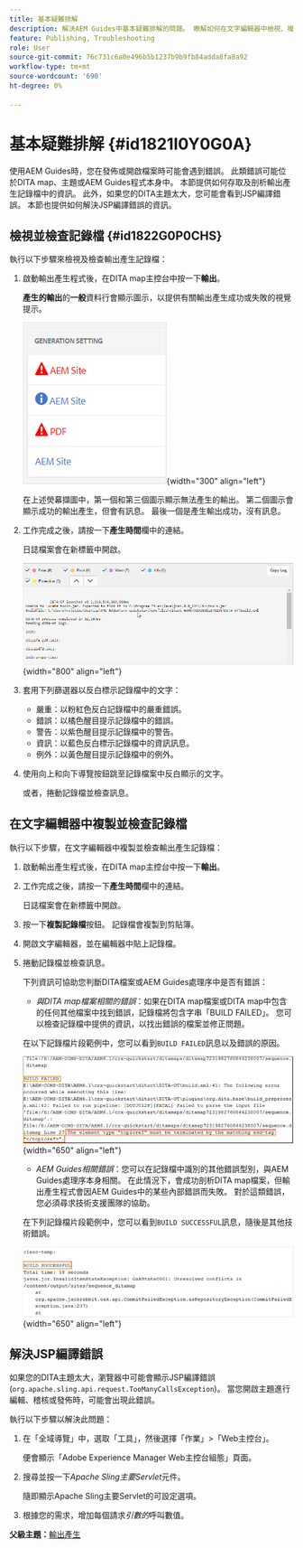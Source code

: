 ```yaml
---
title: 基本疑難排解
description: 解決AEM Guides中基本疑難排解的問題。 瞭解如何在文字編輯器中檢視、複製和檢查記錄檔，以及解決JSP編譯錯誤。
feature: Publishing, Troubleshooting
role: User
source-git-commit: 76c731c6a0e496b5b1237b9b9fb84adda8fa8a92
workflow-type: tm+mt
source-wordcount: '690'
ht-degree: 0%

---
```


# 基本疑難排解 {#id1821I0Y0G0A}

使用AEM Guides時，您在發佈或開啟檔案時可能會遇到錯誤。 此類錯誤可能位於DITA map、主題或AEM Guides程式本身中。 本節提供如何存取及剖析輸出產生記錄檔中的資訊。 此外，如果您的DITA主題太大，您可能會看到JSP編譯錯誤。 本節也提供如何解決JSP編譯錯誤的資訊。

## 檢視並檢查記錄檔 {#id1822G0P0CHS}

執行以下步驟來檢視及檢查輸出產生記錄檔：

1. 啟動輸出產生程式後，在DITA map主控台中按一下&#x200B;**輸出**。

   **產生的輸出**&#x200B;的&#x200B;**一般**&#x200B;資料行會顯示圖示，以提供有關輸出產生成功或失敗的視覺提示。

   ![](images/output-general-settings.png){width="300" align="left"}

   在上述熒幕擷圖中，第一個和第三個圖示顯示無法產生的輸出。 第二個圖示會顯示成功的輸出產生，但會有訊息。 最後一個是產生輸出成功，沒有訊息。

1. 工作完成之後，請按一下&#x200B;**產生時間**&#x200B;欄中的連結。

   日誌檔案會在新標籤中開啟。

   ![](images/log-file.png){width="800" align="left"}

1. 套用下列篩選器以反白標示記錄檔中的文字：
   - 嚴重：以粉紅色反白記錄檔中的嚴重錯誤。
   - 錯誤：以橘色醒目提示記錄檔中的錯誤。
   - 警告：以紫色醒目提示記錄檔中的警告。
   - 資訊：以藍色反白標示記錄檔中的資訊訊息。
   - 例外：以黃色醒目提示記錄檔中的例外。
1. 使用向上和向下導覽按鈕跳至記錄檔案中反白顯示的文字。

   或者，捲動記錄檔並檢查訊息。


## 在文字編輯器中複製並檢查記錄檔

執行以下步驟，在文字編輯器中複製並檢查輸出產生記錄檔：

1. 啟動輸出產生程式後，在DITA map主控台中按一下&#x200B;**輸出**。

1. 工作完成之後，請按一下&#x200B;**產生時間**&#x200B;欄中的連結。

   日誌檔案會在新標籤中開啟。

1. 按一下&#x200B;**複製記錄檔**&#x200B;按鈕。 記錄檔會複製到剪貼簿。
1. 開啟文字編輯器，並在編輯器中貼上記錄檔。

1. 捲動記錄檔並檢查訊息。

   下列資訊可協助您判斷DITA檔案或AEM Guides處理序中是否有錯誤：

   - *與DITA map檔案相關的錯誤*：如果在DITA map檔案或DITA map中包含的任何其他檔案中找到錯誤，記錄檔將包含字串「BUILD FAILED」。 您可以檢查記錄檔中提供的資訊，以找出錯誤的檔案並修正問題。

   在以下記錄檔片段範例中，您可以看到`BUILD FAILED`訊息以及錯誤的原因。

   ![](images/dita-error-in-log-file.png){width="650" align="left"}

   - *AEM Guides相關錯誤*：您可以在記錄檔中識別的其他錯誤型別，與AEM Guides處理序本身相關。 在此情況下，會成功剖析DITA map檔案，但輸出產生程式會因AEM Guides中的某些內部錯誤而失敗。 對於這類錯誤，您必須尋求技術支援團隊的協助。

   在下列記錄檔片段範例中，您可以看到`BUILD SUCCESSFUL`訊息，隨後是其他技術錯誤。

   ![](images/process-error-in-log-file.png){width="650" align="left"}


## 解決JSP編譯錯誤

如果您的DITA主題太大，瀏覽器中可能會顯示JSP編譯錯誤\(`org.apache.sling.api.request.TooManyCallsException`\)。 當您開啟主題進行編輯、稽核或發佈時，可能會出現此錯誤。

執行以下步驟以解決此問題：

1. 在「全域導覽」中，選取「工具」，然後選擇「作業」\>「Web主控台」。

   便會顯示「Adobe Experience Manager Web主控台組態」頁面。

1. 搜尋並按一下&#x200B;*Apache Sling主要Servlet*&#x200B;元件。

   隨即顯示Apache Sling主要Servlet的可設定選項。

1. 根據您的需求，增加每個請求&#x200B;*引數的*&#x200B;呼叫數值。


**父級主題：**[&#x200B;輸出產生](generate-output.md)
